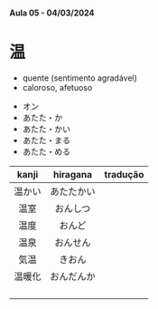 #### Aula 05 - 04/03/2024


# 温
<ul><li>quente (sentimento agradável)</li><li>caloroso, afetuoso</li></ul>

<ul><li>オン</li><li>あたた・か</li><li>あたた・かい</li><li>あたた・まる</li><li>あたた・める</li></ul>

| kanji | hiragana | tradução |
|:---:|:---:|:---:|
| 温かい | あたたかい |  |
| 温室 | おんしつ |  |
| 温度 | おんど |  |
| 温泉 | おんせん |  |
| 気温 | きおん |  |
| 温暖化 | おんだんか |  |
|  |  |  |
|  |  |  |
|  |  |  |
|  |  |  |